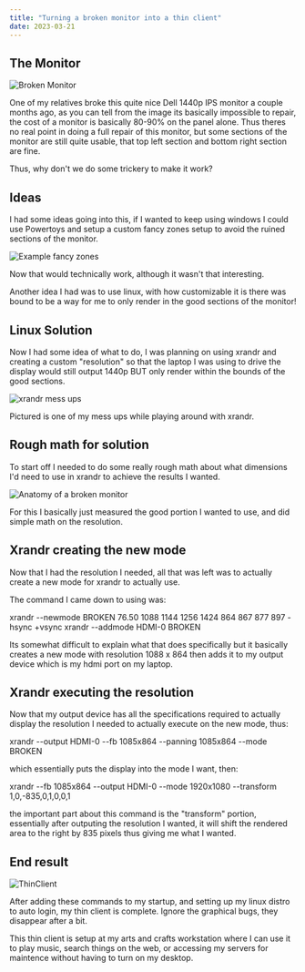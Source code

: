 ```yaml
---
title: "Turning a broken monitor into a thin client"
date: 2023-03-21
---
```


## The Monitor

![Broken Monitor](/blogBoi/docs/assets/images/BrokenMonitor.jpg)

One of my relatives broke this quite nice Dell 1440p IPS monitor a couple months ago, as you can tell from the image its basically impossible to repair, the cost of a monitor is basically 80-90% on the panel alone. Thus theres no real point in doing a full repair of this monitor, but some sections of the monitor are still quite usable, that top left section and bottom right section are fine.

Thus, why don't we do some trickery to make it work?

## Ideas

I had some ideas going into this, if I wanted to keep using windows I could use Powertoys and setup a custom fancy zones setup to avoid the ruined sections of the monitor.

![Example fancy zones](/blogBoi/docs/assets/images/Powertoys.png)

Now that would technically work, although it wasn't that interesting.

Another idea I had was to use linux, with how customizable it is there was bound to be a way for me to only render in the good sections of the monitor!

## Linux Solution

Now I had some idea of what to do, I was planning on using xrandr and creating a custom "resolution" so that the laptop I was using to drive the display would still output 1440p BUT only render within the bounds of the good sections.

![xrandr mess ups](/blogBoi/docs/assets/images/xrandrV1.jpg)

Pictured is one of my mess ups while playing around with xrandr.

## Rough math for solution

To start off I needed to do some really rough math about what dimensions I'd need to use in xrandr to achieve the results I wanted.

![Anatomy of a broken monitor](/blogBoi/docs/assets/images/brokenDiagram2.png)

For this I basically just measured the good portion I wanted to use, and did simple math on the resolution.

## Xrandr creating the new mode

Now that I had the resolution I needed, all that was left was to actually create a new mode for xrandr to actually use.

The command I came down to using was:

xrandr --newmode BROKEN 76.50 1088 1144 1256 1424 864 867 877 897 -hsync +vsync
xrandr --addmode HDMI-0 BROKEN

Its somewhat difficult to explain what that does specifically but it basically creates a new mode with resolution 1088 x 864 then adds it to my output device which is my hdmi port on my laptop.

## Xrandr executing the resolution

Now that my output device has all the specifications required to actually display the resolution I needed to actually execute on the new mode, thus:

xrandr --output HDMI-0 --fb 1085x864 --panning 1085x864 --mode BROKEN

which essentially puts the display into the mode I want, then:

xrandr --fb 1085x864 --output HDMI-0 --mode 1920x1080 --transform 1,0,-835,0,1,0,0,1

the important part about this command is the "transform" portion, essentially after outputing the resolution I wanted, it will shift the rendered area to the right by 835 pixels thus giving me what I wanted.

## End result

![ThinClient](/blogBoi/docs/assets/images/thinclientDone.jpg)

After adding these commands to my startup, and setting up my linux distro to auto login, my thin client is complete. Ignore the graphical bugs, they disappear after a bit.

This thin client is setup at my arts and crafts workstation where I can use it to play music, search things on the web, or accessing my servers for maintence without having to turn on my desktop.
